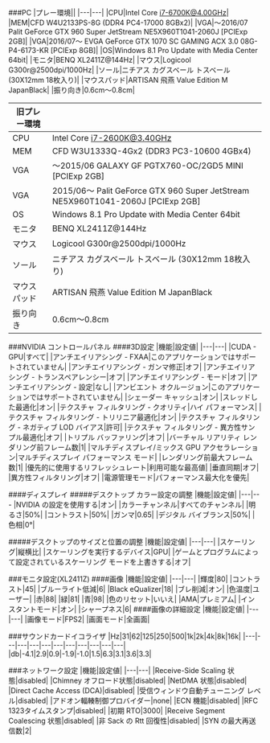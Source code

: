###PC
|プレー環境||
|---|---|
|CPU|Intel Core i7-6700K@4.00GHz|
|MEM|CFD W4U2133PS-8G (DDR4 PC4-17000 8GBx2)|
|VGA|～2016/07 Palit GeForce GTX 960 Super JetStream NE5X960T1041-2060J [PCIExp 2GB]|
|VGA|2016/07～ EVGA GeForce GTX 1070 SC GAMING ACX 3.0 08G-P4-6173-KR [PCIExp 8GB]|
|OS|Windows 8.1 Pro Update with Media Center 64bit|
|モニタ|BENQ XL2411Z@144Hz|
|マウス|Logicool G300r@2500dpi/1000Hz|
|ソール|ニチアス カグスベール トスベール (30X12mm 18枚入り)|
|マウスパッド|ARTISAN 飛燕 Value Edition M JapanBlack|
|振り向き|0.6cm～0.8cm|

|旧プレー環境||
|---|---|
|CPU|Intel Core i7-2600K@3.40GHz|
|MEM|CFD W3U1333Q-4Gx2 (DDR3 PC3-10600 4GBx4)|
|VGA|～2015/06 GALAXY GF PGTX760-OC/2GD5 MINI [PCIExp 2GB]|
|VGA|2015/06～ Palit GeForce GTX 960 Super JetStream NE5X960T1041-2060J [PCIExp 2GB]|
|OS|Windows 8.1 Pro Update with Media Center 64bit|
|モニタ|BENQ XL2411Z@144Hz|
|マウス|Logicool G300r@2500dpi/1000Hz|
|ソール|ニチアス カグスベール トスベール (30X12mm 18枚入り)|
|マウスパッド|ARTISAN 飛燕 Value Edition M JapanBlack|
|振り向き|0.6cm～0.8cm|

###NVIDIA コントロールパネル
####3D設定
|機能|設定値|
|---|---|
|CUDA - GPU|すべて|
|アンチエイリアシング - FXAA|このアプリケーションではサポートされていません|
|アンチエイリアシング - ガンマ修正|オフ|
|アンチエイリアシング - トランスペアレンシー|オフ|
|アンチエイリアシング - モード|オフ|
|アンチエイリアシング - 設定|なし|
|アンビエント オクルージョン|このアプリケーションではサポートされていません|
|シェーダー キャッシュ|オン|
|スレッドした最適化|オン|
|テクスチャ フィルタリング - クオリティ|ハイ パフォーマンス|
|テクスチャ フィルタリング - トリリニア最適化|オン|
|テクスチャ フィルタリング - ネガティブ LOD バイアス|許可|
|テクスチャ フィルタリング - 異方性サンプル最適化|オフ|
|トリプル バッファリング|オフ|
|バーチャル リアリティ レンダリング前フレーム数|1|
|マルチディスプレイ/ミックス GPU アクセラレーション|マルチディスプレイ パフォーマンス モード|
|レンダリング前最大フレーム数|1|
|優先的に使用するリフレッシュレート|利用可能な最高値|
|垂直同期|オフ|
|異方性フィルタリング|オフ|
|電源管理モード|パフォーマンス最大化を優先|

####ディスプレイ
#####デスクトップ カラー設定の調整
|機能|設定値|
|---|---
|NVIDIA の設定を使用する|オン|
|カラーチャンネル|すべてのチャンネル|
|明るさ|50%|
|コントラスト|50%|
|ガンマ|0.65|
|デジタル バイブランス|50%|
|色相|0°|

#####デスクトップのサイズと位置の調整
|機能|設定値|
|---|---|
|スケーリング|縦横比|
|スケーリングを実行するデバイス|GPU|
|ゲームとプログラムによって設定されているスケーリング モードを上書きする|オフ|

###モニタ設定(XL2411Z)
####画像
|機能|設定値|
|---|---|
|輝度|80|
|コントラスト|45|
|ブルーライト低減|6|
|Black eQualizer|18|
|ブレ削減|オン|
|色温度|ユーザー|
|赤|88|
|緑|81|
|青|98|
|色のリセット|いいえ|
|AMA|プレミアム|
|インスタントモード|オン|
|シャープネス|6|
####画像の詳細設定
|機能|設定値|
|---|---|
|画像モード|FPS2|
|画面モード|全画面|

###サウンドカードイコライザ
|Hz|31|62|125|250|500|1k|2k|4k|8k|16k|
|---|---|---|---|---|---|---|---|---|---|---|
|db|-4.1|2.9|0.9|-1.9|-1.0|1.5|6.3|3.1|3.6|3.3|

###ネットワーク設定
|機能|設定値|
|---|---|
|Receive-Side Scaling 状態|disabled|
|Chimney オフロード状態|disabled|
|NetDMA 状態|disabled|
|Direct Cache Access (DCA)|disabled|
|受信ウィンドウ自動チューニング レベル|disabled|
|アドオン輻輳制御プロバイダー|none|
|ECN 機能|disabled|
|RFC 1323タイムスタンプ|disabled|
|初期 RTO|3000|
|Receive Segment Coalescing 状態|disabled|
|非 Sack の Rtt 回復性|disabled|
|SYN の最大再送信数|2|
